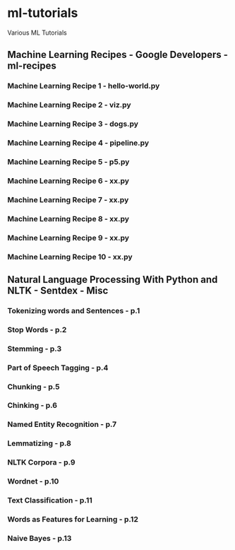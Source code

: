 # ml-tutorials
Various ML Tutorials
## Machine Learning Recipes - Google Developers - ml-recipes
### Machine Learning Recipe 1  - hello-world.py
### Machine Learning Recipe 2  - viz.py
### Machine Learning Recipe 3  - dogs.py
### Machine Learning Recipe 4  - pipeline.py
### Machine Learning Recipe 5  - p5.py
### Machine Learning Recipe 6  - xx.py
### Machine Learning Recipe 7  - xx.py
### Machine Learning Recipe 8  - xx.py
### Machine Learning Recipe 9  - xx.py
### Machine Learning Recipe 10 - xx.py

## Natural Language Processing With Python and NLTK - Sentdex - Misc 
### Tokenizing words and Sentences - p.1
### Stop Words - p.2
### Stemming -  p.3
### Part of Speech Tagging - p.4
### Chunking - p.5
### Chinking - p.6
### Named Entity Recognition - p.7
### Lemmatizing - p.8
### NLTK Corpora - p.9
### Wordnet - p.10
### Text Classification - p.11
### Words as Features for Learning - p.12
### Naive Bayes - p.13

